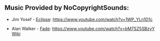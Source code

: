 ## Music Provided by NoCopyrightSounds:

+ Jim Yosef - [Eclipse](https://www.youtube.com/watch?v=bM7SZ5SBzyY "Eclipse"): https://www.youtube.com/watch?v=1WP_YLn1D1c

+ Alan Walker - [Fade](https://www.youtube.com/watch?v=bM7SZ5SBzyY "Fade"): https://www.youtube.com/watch?v=bM7SZ5SBzyY
[Wiki](https://github.com/mananyadav/Athena/wiki "Wiki")
